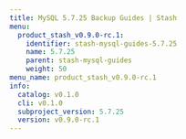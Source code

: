 ```yaml
---
title: MySQL 5.7.25 Backup Guides | Stash
menu:
  product_stash_v0.9.0-rc.1:
    identifier: stash-mysql-guides-5.7.25
    name: 5.7.25
    parent: stash-mysql-guides
    weight: 50
menu_name: product_stash_v0.9.0-rc.1
info:
  catalog: v0.1.0
  cli: v0.1.0
  subproject_version: 5.7.25
  version: v0.9.0-rc.1
---
```



